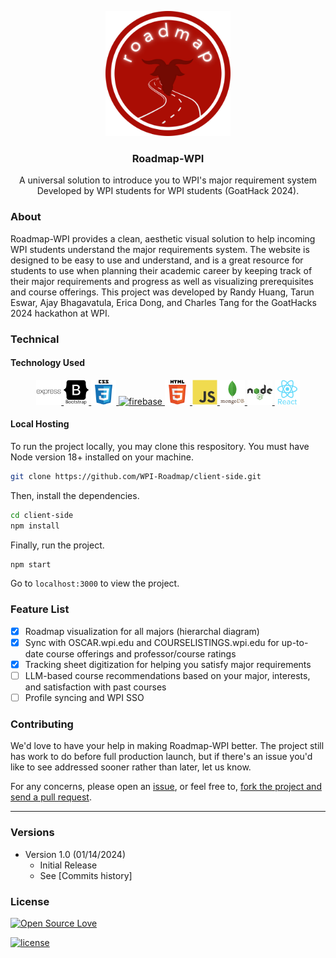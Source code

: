 <p align="center">
  <a href="https://github.com/WPI-Roadmap">
    <img src="./public/logo-icon.png" alt="Roadmap-WPI" width=200 height=200>
  </a>
  <h3 align="center">Roadmap-WPI</h3>

  <p align="center">
    A universal solution to introduce you to WPI's major requirement system <br> Developed by WPI students for WPI students (GoatHack 2024).
    <br>
    </p>
</p>

### About

Roadmap-WPI provides a clean, aesthetic visual solution to help incoming WPI students understand the major requirements system. The website is designed to be easy to use and understand, and is a great resource for students to use when planning their academic career by keeping track of their major requirements and progress as well as visualizing prerequisites and course offerings. This project was developed by Randy Huang, Tarun Eswar, Ajay Bhagavatula, Erica Dong, and Charles Tang for the GoatHacks 2024 hackathon at WPI.

### Technical
#### Technology Used
<div align="center">
<p align="center"> <a href="https://expressjs.com" target="_blank" rel="noreferrer"> <img src="https://raw.githubusercontent.com/devicons/devicon/master/icons/express/express-original-wordmark.svg" alt="express" width="40" height="40"/> </a><a href="https://getbootstrap.com" target="_blank" rel="noreferrer"> <img src="https://raw.githubusercontent.com/devicons/devicon/master/icons/bootstrap/bootstrap-plain-wordmark.svg" alt="bootstrap" width="40" height="40"/> </a> <a href="https://www.w3schools.com/css/" target="_blank" rel="noreferrer"> <img src="https://raw.githubusercontent.com/devicons/devicon/master/icons/css3/css3-original-wordmark.svg" alt="css3" width="40" height="40"/> </a>  <a href="https://firebase.google.com/" target="_blank" rel="noreferrer"> <img src="https://www.vectorlogo.zone/logos/firebase/firebase-icon.svg" alt="firebase" width="40" height="40"/> </a> <a href="https://www.w3.org/html/" target="_blank" rel="noreferrer"> <img src="https://raw.githubusercontent.com/devicons/devicon/master/icons/html5/html5-original-wordmark.svg" alt="html5" width="40" height="40"/> </a>  <a href="https://developer.mozilla.org/en-US/docs/Web/JavaScript" target="_blank" rel="noreferrer"> <img src="https://raw.githubusercontent.com/devicons/devicon/master/icons/javascript/javascript-original.svg" alt="javascript" width="40" height="40"/> </a> <a href="https://www.mongodb.com/" target="_blank" rel="noreferrer"> <img src="https://raw.githubusercontent.com/devicons/devicon/master/icons/mongodb/mongodb-original-wordmark.svg" alt="mongodb" width="40" height="40"/> </a> <a href="https://nodejs.org" target="_blank" rel="noreferrer"> <img src="https://raw.githubusercontent.com/devicons/devicon/master/icons/nodejs/nodejs-original-wordmark.svg" alt="nodejs" width="40" height="40"/> </a> <a href="https://reactjs.org/" target="_blank" rel="noreferrer"> <img src="https://raw.githubusercontent.com/devicons/devicon/master/icons/react/react-original-wordmark.svg" alt="react" width="40" height="40"/> </a> </p>

</div>

#### Local Hosting

To run the project locally, you may clone this respository. You must have Node version 18+ installed on your machine.

```bash
git clone https://github.com/WPI-Roadmap/client-side.git
```

Then, install the dependencies.

```bash
cd client-side
npm install
```

Finally, run the project.

```bash
npm start
```

Go to `localhost:3000` to view the project.

### Feature List

- [x] Roadmap visualization for all majors (hierarchal diagram)
- [x] Sync with OSCAR.wpi.edu and COURSELISTINGS.wpi.edu for up-to-date course offerings and professor/course ratings
- [x] Tracking sheet digitization for helping you satisfy major requirements
- [ ] LLM-based course recommendations based on your major, interests, and satisfaction with past courses
- [ ] Profile syncing and WPI SSO

### Contributing

We'd love to have your help in making Roadmap-WPI better. The project still has work to do before full production launch, but if there's an issue you'd like to see addressed sooner rather than later, let us know. 

For any concerns, please open an [issue](https://github.com/WPI-Roadmap/client-side/issues), or feel free to, [fork the project and send a pull request](https://github.com/WPI-Roadmap/client-side/pulls). 

<hr>



### Versions
* Version 1.0 (01/14/2024)
    * Initial Release
    * See [Commits history]

### License


[![Open Source Love](https://badges.frapsoft.com/os/v2/open-source-200x33.png?v=103)](#)  


[![license](https://img.shields.io/github/license/mashape/apistatus.svg?style=for-the-badge)](https://github.com/tamzi/ReadMe-MasterTemplates/blob/master/LICENSE)
